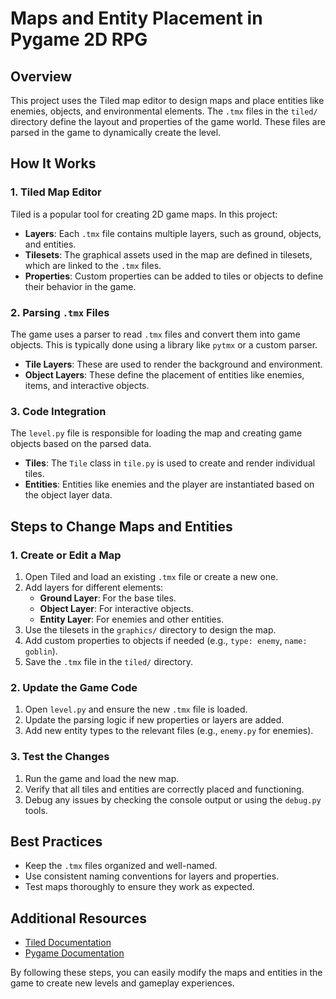 # Maps and Entity Placement in Pygame 2D RPG

## Overview
This project uses the Tiled map editor to design maps and place entities like enemies, objects, and environmental elements. The `.tmx` files in the `tiled/` directory define the layout and properties of the game world. These files are parsed in the game to dynamically create the level.

## How It Works

### 1. Tiled Map Editor
Tiled is a popular tool for creating 2D game maps. In this project:
- **Layers**: Each `.tmx` file contains multiple layers, such as ground, objects, and entities.
- **Tilesets**: The graphical assets used in the map are defined in tilesets, which are linked to the `.tmx` files.
- **Properties**: Custom properties can be added to tiles or objects to define their behavior in the game.

### 2. Parsing `.tmx` Files
The game uses a parser to read `.tmx` files and convert them into game objects. This is typically done using a library like `pytmx` or a custom parser.
- **Tile Layers**: These are used to render the background and environment.
- **Object Layers**: These define the placement of entities like enemies, items, and interactive objects.

### 3. Code Integration
The `level.py` file is responsible for loading the map and creating game objects based on the parsed data.
- **Tiles**: The `Tile` class in `tile.py` is used to create and render individual tiles.
- **Entities**: Entities like enemies and the player are instantiated based on the object layer data.



## Steps to Change Maps and Entities

### 1. Create or Edit a Map
1. Open Tiled and load an existing `.tmx` file or create a new one.
2. Add layers for different elements:
   - **Ground Layer**: For the base tiles.
   - **Object Layer**: For interactive objects.
   - **Entity Layer**: For enemies and other entities.
3. Use the tilesets in the `graphics/` directory to design the map.
4. Add custom properties to objects if needed (e.g., `type: enemy`, `name: goblin`).
5. Save the `.tmx` file in the `tiled/` directory.

### 2. Update the Game Code
1. Open `level.py` and ensure the new `.tmx` file is loaded.
2. Update the parsing logic if new properties or layers are added.
3. Add new entity types to the relevant files (e.g., `enemy.py` for enemies).

### 3. Test the Changes
1. Run the game and load the new map.
2. Verify that all tiles and entities are correctly placed and functioning.
3. Debug any issues by checking the console output or using the `debug.py` tools.

## Best Practices
- Keep the `.tmx` files organized and well-named.
- Use consistent naming conventions for layers and properties.
- Test maps thoroughly to ensure they work as expected.

## Additional Resources
- [Tiled Documentation](https://doc.mapeditor.org/)
- [Pygame Documentation](https://www.pygame.org/docs/)

By following these steps, you can easily modify the maps and entities in the game to create new levels and gameplay experiences.